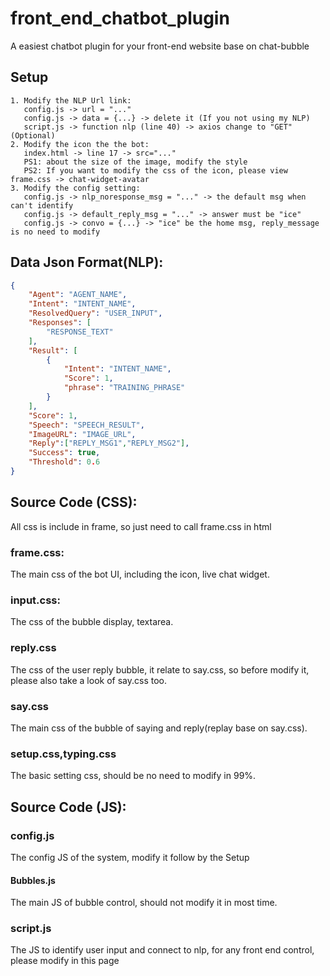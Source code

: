 # front_end_chatbot_plugin 

 A easiest chatbot plugin for your front-end website base on chat-bubble
 
## Setup
```
1. Modify the NLP Url link:
   config.js -> url = "..."
   config.js -> data = {...} -> delete it (If you not using my NLP)
   script.js -> function nlp (line 40) -> axios change to "GET" (Optional)
2. Modify the icon the the bot:
   index.html -> line 17 -> src="..."
   PS1: about the size of the image, modify the style
   PS2: If you want to modify the css of the icon, please view frame.css -> chat-widget-avatar
3. Modify the config setting:
   config.js -> nlp_noresponse_msg = "..." -> the default msg when can't identify
   config.js -> default_reply_msg = "..." -> answer must be "ice"
   config.js -> convo = {...} -> "ice" be the home msg, reply_message is no need to modify
```

## Data Json Format(NLP):
```json
{
    "Agent": "AGENT_NAME",
    "Intent": "INTENT_NAME",
    "ResolvedQuery": "USER_INPUT",
    "Responses": [
        "RESPONSE_TEXT"
    ],
    "Result": [
        {
            "Intent": "INTENT_NAME",
            "Score": 1,
            "phrase": "TRAINING_PHRASE"
        }
    ],
    "Score": 1,
    "Speech": "SPEECH_RESULT",
    "ImageURL": "IMAGE_URL",
    "Reply":["REPLY_MSG1","REPLY_MSG2"],
    "Success": true,
    "Threshold": 0.6
}
```

## Source Code (CSS):
All css is include in frame, so just need to call frame.css in html

### frame.css:
The main css of the bot UI, including the icon, live chat widget.

### input.css:
The css of the bubble display, textarea.

### reply.css
The css of the user reply bubble, it relate to say.css, so before modify it, please also take a look of say.css too.

### say.css
The main css of the bubble of saying and reply(replay base on say.css).

### setup.css,typing.css
The basic setting css, should be no need to modify in 99%.

## Source Code (JS):

### config.js
The config JS of the system, modify it follow by the Setup

#### Bubbles.js
The main JS of bubble control, should not modify it in most time.

### script.js
The JS to identify user input and connect to nlp, for any front end control, please modify in this page